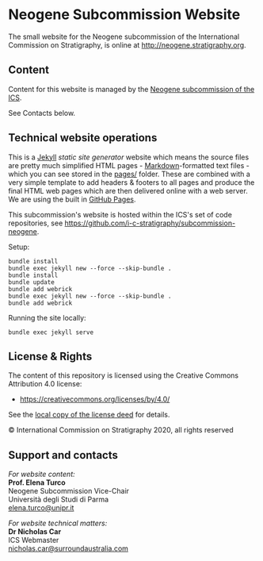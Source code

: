 # Neogene Subcommission Website
The small website for the Neogene subcommission of the International Commission on Stratigraphy, is online at <http://neogene.stratigraphy.org>.


## Content
Content for this website is managed by the [Neogene subcommission of the ICS](https://stratigraphy.org/subcommissions#neogene).

See Contacts below.


## Technical website operations
This is a [Jekyll](https://jekyllrb.com/) *static site generator* website which means the source files are pretty much simplified HTML pages - [Markdown](https://github.com/adam-p/markdown-here/wiki/Markdown-Cheatsheet)-formatted text files - which you can see stored in the [pages/](pages/) folder. These are combined with a very simple template to add headers & footers to all pages and produce the final HTML web pages which are then delivered online with a web server. We are using the built in [GitHub Pages](https://pages.github.com/).

This subcommission's website is hosted within the ICS's set of code repositories, see <https://github.com/i-c-stratigraphy/subcommission-neogene>.

Setup:

`bundle install`  
`bundle exec jekyll new --force --skip-bundle .`  
`bundle install`  
`bundle update`  
`bundle add webrick`  
`bundle exec jekyll new --force --skip-bundle .`  
`bundle add webrick`  

Running the site locally:

`bundle exec jekyll serve`


## License & Rights
The content of this repository is licensed using the Creative Commons Attribution 4.0 license:

* <https://creativecommons.org/licenses/by/4.0/>

See the [local copy of the license deed](LICENSE) for details.

&copy; International Commission on Stratigraphy 2020, all rights reserved


## Support and contacts
*For website content:*  
**Prof. Elena Turco**  
Neogene Subcommission Vice-Chair  
Università degli Studi di Parma  
<elena.turco@unipr.it>  


*For website technical matters:*  
**Dr Nicholas Car**  
ICS Webmaster  
<nicholas.car@surroundaustralia.com>  
